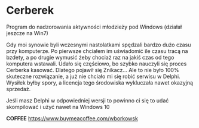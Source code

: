 # Cerberek
Program do nadzorowania aktywności młodzieży pod Windows (działał jeszcze na Win7)

Gdy moi synowie byli wczesnymi nastolatkami spędzali bardzo dużo czasu przy komputerze. 
Po pierwsze chciałem im uświadomić ile czasu tracą na bzdety, a po drugie wymusić żeby 
chociaż raz na jakiś czas od tego komputera wstawali.
Udało się częściowo, bo szybko nauczyli się proces Cerberka kasować. 
Dlatego pojawił się Znikacz... Ale to nie było 100% skuteczne rozwiązanie, a już nie
chciało mi się robić serwisu w Delphi. Wysiłek byłby spory, a licencja tego środowiska 
wykluczała nawet okazyjną sprzedaż.

Jeśli masz Delphi w odpowiedniej wersji to powinno ci się to udać skompilować i użyć nawet na Windows 10

**COFFEE**
https://www.buymeacoffee.com/wborkowsk
